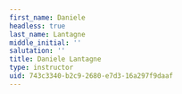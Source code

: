 ```yaml
---
first_name: Daniele
headless: true
last_name: Lantagne
middle_initial: ''
salutation: ''
title: Daniele Lantagne
type: instructor
uid: 743c3340-b2c9-2680-e7d3-16a297f9daaf
---
```

